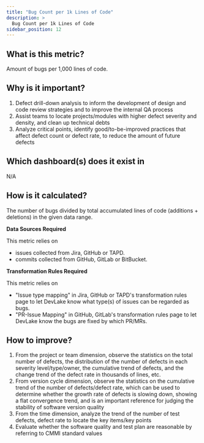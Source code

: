 ```yaml
---
title: "Bug Count per 1k Lines of Code"
description: >
  Bug Count per 1k Lines of Code
sidebar_position: 12
---
```


## What is this metric? 
Amount of bugs per 1,000 lines of code.

## Why is it important?
1. Defect drill-down analysis to inform the development of design and code review strategies and to improve the internal QA process
2. Assist teams to locate projects/modules with higher defect severity and density, and clean up technical debts
3. Analyze critical points, identify good/to-be-improved practices that affect defect count or defect rate, to reduce the amount of future defects

## Which dashboard(s) does it exist in
N/A


## How is it calculated?
The number of bugs divided by total accumulated lines of code (additions + deletions) in the given data range.

<b>Data Sources Required</b>

This metric relies on 
- issues collected from Jira, GitHub or TAPD.
- commits collected from GitHub, GitLab or BitBucket.

<b>Transformation Rules Required</b>

This metric relies on
- "Issue type mapping" in Jira, GitHub or TAPD's transformation rules page to let DevLake know what type(s) of issues can be regarded as bugs.
- "PR-Issue Mapping" in GitHub, GitLab's transformation rules page to let DevLake know the bugs are fixed by which PR/MRs.


## How to improve?
1. From the project or team dimension, observe the statistics on the total number of defects, the distribution of the number of defects in each severity level/type/owner, the cumulative trend of defects, and the change trend of the defect rate in thousands of lines, etc.
2. From version cycle dimension, observe the statistics on the cumulative trend of the number of defects/defect rate, which can be used to determine whether the growth rate of defects is slowing down, showing a flat convergence trend, and is an important reference for judging the stability of software version quality
3. From the time dimension, analyze the trend of the number of test defects, defect rate to locate the key items/key points
4. Evaluate whether the software quality and test plan are reasonable by referring to CMMI standard values
